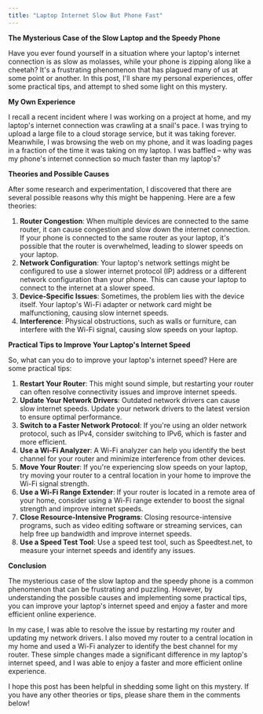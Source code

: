 ```yaml
---
title: "Laptop Internet Slow But Phone Fast"
---
```


**The Mysterious Case of the Slow Laptop and the Speedy Phone**

Have you ever found yourself in a situation where your laptop's internet connection is as slow as molasses, while your phone is zipping along like a cheetah? It's a frustrating phenomenon that has plagued many of us at some point or another. In this post, I'll share my personal experiences, offer some practical tips, and attempt to shed some light on this mystery.

**My Own Experience**

I recall a recent incident where I was working on a project at home, and my laptop's internet connection was crawling at a snail's pace. I was trying to upload a large file to a cloud storage service, but it was taking forever. Meanwhile, I was browsing the web on my phone, and it was loading pages in a fraction of the time it was taking on my laptop. I was baffled – why was my phone's internet connection so much faster than my laptop's?

**Theories and Possible Causes**

After some research and experimentation, I discovered that there are several possible reasons why this might be happening. Here are a few theories:

1. **Router Congestion**: When multiple devices are connected to the same router, it can cause congestion and slow down the internet connection. If your phone is connected to the same router as your laptop, it's possible that the router is overwhelmed, leading to slower speeds on your laptop.
2. **Network Configuration**: Your laptop's network settings might be configured to use a slower internet protocol (IP) address or a different network configuration than your phone. This can cause your laptop to connect to the internet at a slower speed.
3. **Device-Specific Issues**: Sometimes, the problem lies with the device itself. Your laptop's Wi-Fi adapter or network card might be malfunctioning, causing slow internet speeds.
4. **Interference**: Physical obstructions, such as walls or furniture, can interfere with the Wi-Fi signal, causing slow speeds on your laptop.

**Practical Tips to Improve Your Laptop's Internet Speed**

So, what can you do to improve your laptop's internet speed? Here are some practical tips:

1. **Restart Your Router**: This might sound simple, but restarting your router can often resolve connectivity issues and improve internet speeds.
2. **Update Your Network Drivers**: Outdated network drivers can cause slow internet speeds. Update your network drivers to the latest version to ensure optimal performance.
3. **Switch to a Faster Network Protocol**: If you're using an older network protocol, such as IPv4, consider switching to IPv6, which is faster and more efficient.
4. **Use a Wi-Fi Analyzer**: A Wi-Fi analyzer can help you identify the best channel for your router and minimize interference from other devices.
5. **Move Your Router**: If you're experiencing slow speeds on your laptop, try moving your router to a central location in your home to improve the Wi-Fi signal strength.
6. **Use a Wi-Fi Range Extender**: If your router is located in a remote area of your home, consider using a Wi-Fi range extender to boost the signal strength and improve internet speeds.
7. **Close Resource-Intensive Programs**: Closing resource-intensive programs, such as video editing software or streaming services, can help free up bandwidth and improve internet speeds.
8. **Use a Speed Test Tool**: Use a speed test tool, such as Speedtest.net, to measure your internet speeds and identify any issues.

**Conclusion**

The mysterious case of the slow laptop and the speedy phone is a common phenomenon that can be frustrating and puzzling. However, by understanding the possible causes and implementing some practical tips, you can improve your laptop's internet speed and enjoy a faster and more efficient online experience.

In my case, I was able to resolve the issue by restarting my router and updating my network drivers. I also moved my router to a central location in my home and used a Wi-Fi analyzer to identify the best channel for my router. These simple changes made a significant difference in my laptop's internet speed, and I was able to enjoy a faster and more efficient online experience.

I hope this post has been helpful in shedding some light on this mystery. If you have any other theories or tips, please share them in the comments below!
